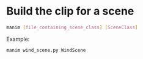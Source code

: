 # Build the clip for a scene

```bash
manim [file_containing_scene_class] [SceneClass]
```

Example:

```bash
manim wind_scene.py WindScene
```
